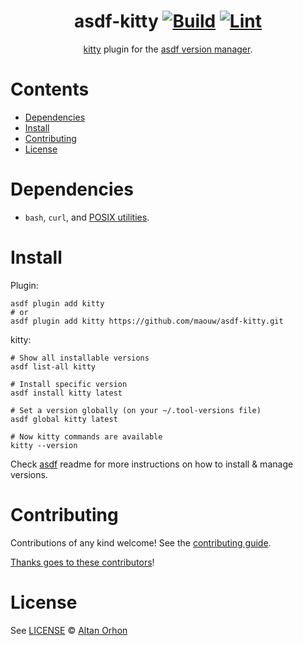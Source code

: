 <div align="center">

# asdf-kitty [![Build](https://github.com/maouw/asdf-kitty/actions/workflows/build.yml/badge.svg)](https://github.com/maouw/asdf-kitty/actions/workflows/build.yml) [![Lint](https://github.com/maouw/asdf-kitty/actions/workflows/lint.yml/badge.svg)](https://github.com/maouw/asdf-kitty/actions/workflows/lint.yml)

[kitty](https://github.com/kovidgoyal/kitty) plugin for the [asdf version manager](https://asdf-vm.com).

</div>

# Contents

- [Dependencies](#dependencies)
- [Install](#install)
- [Contributing](#contributing)
- [License](#license)

# Dependencies

- `bash`, `curl`, and [POSIX utilities](https://pubs.opengroup.org/onlinepubs/9699919799/idx/utilities.html).

# Install

Plugin:

```shell
asdf plugin add kitty
# or
asdf plugin add kitty https://github.com/maouw/asdf-kitty.git
```

kitty:

```shell
# Show all installable versions
asdf list-all kitty

# Install specific version
asdf install kitty latest

# Set a version globally (on your ~/.tool-versions file)
asdf global kitty latest

# Now kitty commands are available
kitty --version
```

Check [asdf](https://github.com/asdf-vm/asdf) readme for more instructions on how to
install & manage versions.

# Contributing

Contributions of any kind welcome! See the [contributing guide](contributing.md).

[Thanks goes to these contributors](https://github.com/maouw/asdf-kitty/graphs/contributors)!

# License

See [LICENSE](LICENSE) © [Altan Orhon](https://github.com/maouw/)
